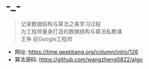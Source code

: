 # -_-
>记录数据结构与算法之美学习过程<br>
 为工程师量身打造的数据结构与算法私教课<br>
 王争 前Google工程师



 - 网址: https://time.geekbang.org/column/intro/126 <br>
 - 算法源码: https://github.com/wangzheng0822/algo
